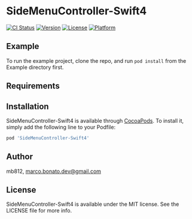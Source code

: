 # SideMenuController-Swift4

[![CI Status](http://img.shields.io/travis/mb812/SideMenuController-Swift4.svg?style=flat)](https://travis-ci.org/mb812/SideMenuController-Swift4)
[![Version](https://img.shields.io/cocoapods/v/SideMenuController-Swift4.svg?style=flat)](http://cocoapods.org/pods/SideMenuController-Swift4)
[![License](https://img.shields.io/cocoapods/l/SideMenuController-Swift4.svg?style=flat)](http://cocoapods.org/pods/SideMenuController-Swift4)
[![Platform](https://img.shields.io/cocoapods/p/SideMenuController-Swift4.svg?style=flat)](http://cocoapods.org/pods/SideMenuController-Swift4)

## Example

To run the example project, clone the repo, and run `pod install` from the Example directory first.

## Requirements

## Installation

SideMenuController-Swift4 is available through [CocoaPods](http://cocoapods.org). To install
it, simply add the following line to your Podfile:

```ruby
pod 'SideMenuController-Swift4'
```

## Author

mb812, marco.bonato.dev@gmail.com

## License

SideMenuController-Swift4 is available under the MIT license. See the LICENSE file for more info.
